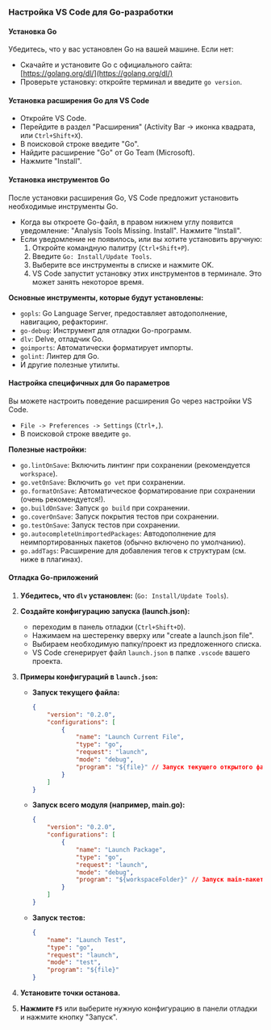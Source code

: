 

### Настройка VS Code для Go-разработки

#### Установка Go

Убедитесь, что у вас установлен Go на вашей машине. Если нет:
- Скачайте и установите Go с официального сайта: [https://golang.org/dl/](https://golang.org/dl/)
- Проверьте установку: откройте терминал и введите `go version`.
    
#### Установка расширения Go для VS Code

- Откройте VS Code.
- Перейдите в раздел "Расширения" (Activity Bar -> иконка квадрата, или `Ctrl+Shift+X`).
- В поисковой строке введите "Go".
- Найдите расширение "Go" от Go Team (Microsoft).
- Нажмите "Install".
    

####  Установка инструментов Go

После установки расширения Go, VS Code предложит установить необходимые инструменты Go.
- Когда вы откроете Go-файл, в правом нижнем углу появится уведомление: "Analysis Tools Missing. Install". Нажмите "Install".
- Если уведомление не появилось, или вы хотите установить вручную:
    1. Откройте командную палитру (`Ctrl+Shift+P`).
    2. Введите `Go: Install/Update Tools`.
    3. Выберите все инструменты в списке и нажмите OK.
    4. VS Code запустит установку этих инструментов в терминале. Это может занять некоторое время.
        

**Основные инструменты, которые будут установлены:**
- `gopls`: Go Language Server, предоставляет автодополнение, навигацию, рефакторинг.
- `go-debug`: Инструмент для отладки Go-программ.
- `dlv`: Delve, отладчик Go.
- `goimports`: Автоматически форматирует импорты.
- `golint`: Линтер для Go.
- И другие полезные утилиты.
    
####  Настройка специфичных для Go параметров

Вы можете настроить поведение расширения Go через настройки VS Code.
- `File -> Preferences -> Settings` (`Ctrl+,`).
- В поисковой строке введите `go`.
    

**Полезные настройки:**

- `go.lintOnSave`: Включить линтинг при сохранении (рекомендуется `workspace`).
- `go.vetOnSave`: Включить `go vet` при сохранении.
- `go.formatOnSave`: Автоматическое форматирование при сохранении (очень рекомендуется!).
- `go.buildOnSave`: Запуск `go build` при сохранении.
- `go.coverOnSave`: Запуск покрытия тестов при сохранении.
- `go.testOnSave`: Запуск тестов при сохранении.
- `go.autocompleteUnimportedPackages`: Автодополнение для неимпортированных пакетов (обычно включено по умолчанию).
- `go.addTags`: Расширение для добавления тегов к структурам (см. ниже в плагинах).
    

####  Отладка Go-приложений

1. **Убедитесь, что `dlv` установлен:** (`Go: Install/Update Tools`).
2. **Создайте конфигурацию запуска (launch.json):**
    - переходим  в панель отладки (`Ctrl+Shift+D`).
    - Нажимаем на шестеренку вверху или "create a launch.json file".
    - Выбираем  необходимую папку/проект из предложенного списка.
    - VS Code сгенерирует файл `launch.json` в папке `.vscode` вашего проекта.
3. **Примеры конфигураций в `launch.json`:**
    - **Запуск текущего файла:**
        ```json
        {
            "version": "0.2.0",
            "configurations": [
                {
                    "name": "Launch Current File",
                    "type": "go",
                    "request": "launch",
                    "mode": "debug",
                    "program": "${file}" // Запуск текущего открытого файла
                }
            ]
        }
        ```
        
    - **Запуск всего модуля (например, main.go):**
        ```json
        {
            "version": "0.2.0",
            "configurations": [
                {
                    "name": "Launch Package",
                    "type": "go",
                    "request": "launch",
                    "mode": "debug",
                    "program": "${workspaceFolder}" // Запуск main-пакета в текущем рабочем пространстве
                }
            ]
        }
        ```
        
    - **Запуск тестов:**
        ```json
        {
            "name": "Launch Test",
            "type": "go",
            "request": "launch",
            "mode": "test",
            "program": "${file}"
        }
        ```
        
4. **Установите точки останова.**
5. **Нажмите `F5`** или выберите нужную конфигурацию в панели отладки и нажмите кнопку "Запуск".